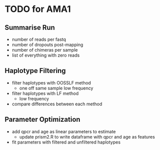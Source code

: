 # TODO for AMA1

## Summarise Run
- number of reads per fastq
- number of dropouts post-mapping
- number of chimeras per sample
- list of everything with zero reads

## Haplotype Filtering
- filter haplotypes with OOSSLF method
  - one off same sample low frequency
- filter haplotypes with LF method
  - low frequency
- compare differences between each method

## Parameter Optimization
- add qpcr and age as linear parameters to estimate
  - update prism2.R to write dataframe with qpcr and age as features
- fit parameters with filtered and unfiltered haplotypes
